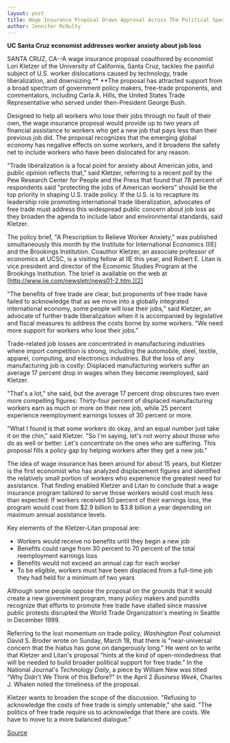 ```yaml
---
layout: post
title: Wage Insurance Proposal Draws Approval Across The Political Spectrum
author: Jennifer McNulty
---
```


**UC Santa Cruz economist addresses worker anxiety about job loss**

SANTA CRUZ, CA--A wage insurance proposal coauthored by economist Lori Kletzer of the University of California, Santa Cruz, tackles the painful subject of U.S. worker dislocations caused by technology, trade liberalization, and downsizing.** **The proposal has attracted support from a broad spectrum of government policy makers, free-trade proponents, and commentators, including Carla A. Hills, the United States Trade Representative who served under then-President George Bush.

Designed to help all workers who lose their jobs through no fault of their own, the wage insurance proposal would provide up to two years of financial assistance to workers who get a new job that pays less than their previous job did. The proposal recognizes that the emerging global economy has negative effects on some workers, and it broadens the safety net to include workers who have been dislocated for any reason.

"Trade liberalization is a focal point for anxiety about American jobs, and public opinion reflects that," said Kletzer, referring to a recent poll by the Pew Research Center for People and the Press that found that 78 percent of respondents said "protecting the jobs of American workers" should be the top priority in shaping U.S. trade policy. If the U.S. is to recapture its leadership role promoting international trade liberalization, advocates of free trade must address this widespread public concern about job loss as they broaden the agenda to include labor and environmental standards, said Kletzer.

The policy brief, "A Prescription to Relieve Worker Anxiety," was published simultaneously this month by the Institute for International Economics (IIE) and the Brookings Institution. Coauthor Kletzer, an associate professor of economics at UCSC, is a visiting fellow at IIE this year, and Robert E. Litan is vice president and director of the Economic Studies Program at the Brookings Institution. The brief is available on the web at [http://www.iie.com/newsletr/news01-2.htm.][2]

"The benefits of free trade are clear, but proponents of free trade have failed to acknowledge that as we move into a globally integrated international economy, some people will lose their jobs," said Kletzer, an advocate of further trade liberalization when it is accompanied by legislative and fiscal measures to address the costs borne by some workers. "We need more support for workers who lose their jobs."

Trade-related job losses are concentrated in manufacturing industries where import competition is strong, including the automobile, steel, textile, apparel, computing, and electronics industries. But the loss of any manufacturing job is costly: Displaced manufacturing workers suffer an average 17 percent drop in wages when they become reemployed, said Kletzer.

"That's a lot," she said, but the average 17 percent drop obscures two even more compelling figures: Thirty-four percent of displaced manufacturing workers earn as much or more on their new job, while 25 percent experience reemployment earnings losses of 30 percent or more.

"What I found is that some workers do okay, and an equal number just take it on the chin," said Kletzer. "So I'm saying, let's not worry about those who do as well or better. Let's concentrate on the ones who are suffering. This proposal fills a policy gap by helping workers after they get a new job."

The idea of wage insurance has been around for about 15 years, but Kletzer is the first economist who has analyzed displacement figures and identified the relatively small portion of workers who experience the greatest need for assistance. That finding enabled Kletzer and Litan to conclude that a wage insurance program tailored to serve those workers would cost much less than expected: If workers received 50 percent of their earnings loss, the program would cost from $2.9 billion to $3.8 billion a year depending on maximum annual assistance levels.

Key elements of the Kletzer-Litan proposal are:
* Workers would receive no benefits until they begin a new job
* Benefits could range from 30 percent to 70 percent of the total reemployment earnings loss
* Benefits would not exceed an annual cap for each worker
* To be eligible, workers must have been displaced from a full-time job they had held for a minimum of two years

Although some people oppose the proposal on the grounds that it would create a new government program, many policy makers and pundits recognize that efforts to promote free trade have stalled since massive public protests disrupted the World Trade Organization's meeting in Seattle in December 1999.

Referring to the lost momentum on trade policy, _Washington Post_ columnist David S. Broder wrote on Sunday, March 18, that there is "near-universal concern that the hiatus has gone on dangerously long." He went on to write that Kletzer and Litan's proposal "hints at the kind of open-mindedness that will be needed to build broader political support for free trade." In the National Journal's _Technology Daily_, a piece by William New was titled "Why Didn't We Think of this Before?" In the April 2 _Business Week_, Charles J. Whalen noted the timeliness of the proposal.

Kletzer wants to broaden the scope of the discussion. "Refusing to acknowledge the costs of free trade is simply untenable," she said. "The politics of free trade require us to acknowledge that there are costs. We have to move to a more balanced dialogue."

[Source](http://www1.ucsc.edu/news_events/press_releases/archive/00-01/03-01/insurance.html "Permalink to UCSC Press Release: Wage insurance proposal")
